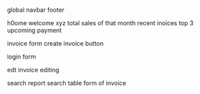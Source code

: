 global
navbar
footer


h0ome
welcome xyz
total sales of that month
recent inoices
top 3 upcoming payment


invoice
form 
create invoice button

login
form 

edt invoice
editing

search report
search 
table form of invoice

